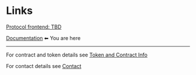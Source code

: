 # Links

[Protocol frontend: TBD](https://localhost)

[Documentation](https://dualstake-docs.pages.dev) ⬅ You are here

---

For contract and token details see [Token and Contract Info](/info.html)

For contact details see [Contact](/contact.html)
